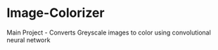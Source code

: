 # Image-Colorizer
Main Project - Converts Greyscale images to color using convolutional neural network
